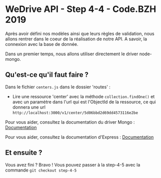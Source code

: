 # WeDrive API - Step 4-4 - Code.BZH 2019

Après avoir défini nos modèles ainsi que leurs règles de validation, nous allons rentrer dans le coeur de la réalisation de notre API. A savoir, la connexion avec la base de donnée.

Dans un premier temps, nous allons utiliser directement le driver node-mongo. 

## Qu'est-ce qu'il faut faire ? 

Dans le fichier ``centers.js`` dans le dossier 'routes' :

- Lire une ressource 'center' avec la méthode ``collection.findOne()`` et avec un paramètre dans l'url qui est l'ObjectId de la ressource, ce qui donnera une url ``http://localhost:3000/v1/center/5d06bbd2d69dd4573116e2be``

Pour vous aider, consultez la documentation du driver Mongo : [Documentation](https://mongodb.github.io/node-mongodb-native/)

Pour vous aider, consultez la documentation d'Express : [Documentation](https://expressjs.com/fr/guide/routing.html)


## Et ensuite ? 

Vous avez fini ? Bravo ! Vous pouvez passer à la step-4-5 avec la commande ```git checkout step-4-5```